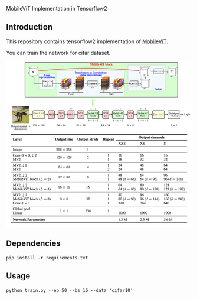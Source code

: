 MobileViT Implementation in Tensorflow2

## Introduction
This repository contains tensorflow2 implementation of [MobileViT](https://arxiv.org/abs/2110.02178).

You can train the network for cifar dataset.


![arch]('./../img/arch.png)
![table]('./../img/table1.png)

## Dependencies
```
pip install -r requirements.txt
```
## Usage
```
python train.py --ep 50 --bs 16 --data 'cifar10'
```




